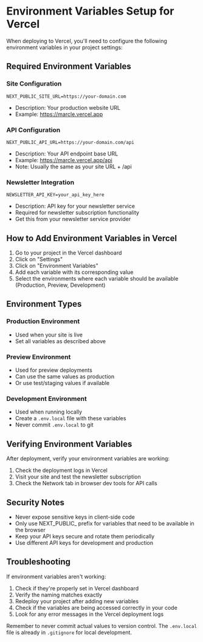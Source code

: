 # Environment Variables Setup for Vercel

When deploying to Vercel, you'll need to configure the following environment variables in your project settings:

## Required Environment Variables

### Site Configuration
```
NEXT_PUBLIC_SITE_URL=https://your-domain.com
```
- Description: Your production website URL
- Example: https://marcle.vercel.app

### API Configuration
```
NEXT_PUBLIC_API_URL=https://your-domain.com/api
```
- Description: Your API endpoint base URL
- Example: https://marcle.vercel.app/api
- Note: Usually the same as your site URL + /api

### Newsletter Integration
```
NEWSLETTER_API_KEY=your_api_key_here
```
- Description: API key for your newsletter service
- Required for newsletter subscription functionality
- Get this from your newsletter service provider

## How to Add Environment Variables in Vercel

1. Go to your project in the Vercel dashboard
2. Click on "Settings"
3. Click on "Environment Variables"
4. Add each variable with its corresponding value
5. Select the environments where each variable should be available (Production, Preview, Development)

## Environment Types

### Production Environment
- Used when your site is live
- Set all variables as described above

### Preview Environment
- Used for preview deployments
- Can use the same values as production
- Or use test/staging values if available

### Development Environment
- Used when running locally
- Create a `.env.local` file with these variables
- Never commit `.env.local` to git

## Verifying Environment Variables

After deployment, verify your environment variables are working:

1. Check the deployment logs in Vercel
2. Visit your site and test the newsletter subscription
3. Check the Network tab in browser dev tools for API calls

## Security Notes

- Never expose sensitive keys in client-side code
- Only use NEXT_PUBLIC_ prefix for variables that need to be available in the browser
- Keep your API keys secure and rotate them periodically
- Use different API keys for development and production

## Troubleshooting

If environment variables aren't working:

1. Check if they're properly set in Vercel dashboard
2. Verify the naming matches exactly
3. Redeploy your project after adding new variables
4. Check if the variables are being accessed correctly in your code
5. Look for any error messages in the Vercel deployment logs

Remember to never commit actual values to version control. The `.env.local` file is already in `.gitignore` for local development.
